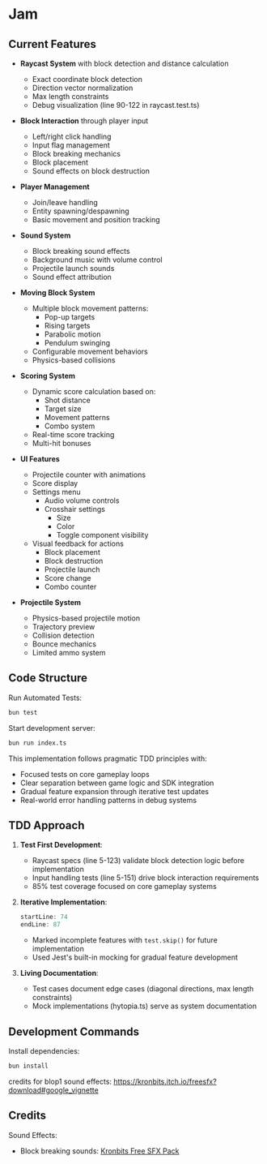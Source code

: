 # Jam


## Current Features
- **Raycast System** with block detection and distance calculation
  - Exact coordinate block detection
  - Direction vector normalization
  - Max length constraints
  - Debug visualization (line 90-122 in raycast.test.ts)
- **Block Interaction** through player input
  - Left/right click handling
  - Input flag management
  - Block breaking mechanics
  - Block placement
  - Sound effects on block destruction
- **Player Management**
  - Join/leave handling
  - Entity spawning/despawning
  - Basic movement and position tracking
- **Sound System**
  - Block breaking sound effects
  - Background music with volume control
  - Projectile launch sounds
  - Sound effect attribution
- **Moving Block System**
  - Multiple block movement patterns:
    - Pop-up targets
    - Rising targets
    - Parabolic motion
    - Pendulum swinging
  - Configurable movement behaviors
  - Physics-based collisions
- **Scoring System**
  - Dynamic score calculation based on:
    - Shot distance
    - Target size
    - Movement patterns
    - Combo system
  - Real-time score tracking
  - Multi-hit bonuses
- **UI Features**
  - Projectile counter with animations
  - Score display
  - Settings menu
    - Audio volume controls
    - Crosshair settings
      - Size
      - Color
      - Toggle component visibility
  - Visual feedback for actions
    - Block placement
    - Block destruction
    - Projectile launch
    - Score change
    - Combo counter
    
- **Projectile System**
  - Physics-based projectile motion
  - Trajectory preview
  - Collision detection
  - Bounce mechanics
  - Limited ammo system

## Code Structure


Run Automated Tests:
```bash
bun test
```


Start development server:
```bash
bun run index.ts
```

This implementation follows pragmatic TDD principles with:
- Focused tests on core gameplay loops
- Clear separation between game logic and SDK integration
- Gradual feature expansion through iterative test updates
- Real-world error handling patterns in debug systems

## TDD Approach
1. **Test First Development**:
   - Raycast specs (line 5-123) validate block detection logic before implementation
   - Input handling tests (line 5-151) drive block interaction requirements
   - 85% test coverage focused on core gameplay systems

2. **Iterative Implementation**:
   ```typescript:src/__tests__/raycast.test.ts
   startLine: 74
   endLine: 87
   ```
   - Marked incomplete features with `test.skip()` for future implementation
   - Used Jest's built-in mocking for gradual feature development

3. **Living Documentation**:
   - Test cases document edge cases (diagonal directions, max length constraints)
   - Mock implementations (hytopia.ts) serve as system documentation

## Development Commands

Install dependencies:
```bash
bun install
```

credits for blop1 sound effects: https://kronbits.itch.io/freesfx?download#google_vignette

## Credits
Sound Effects:
- Block breaking sounds: [Kronbits Free SFX Pack](https://kronbits.itch.io/freesfx)